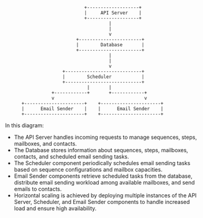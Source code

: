 ```
                             +-------------------+
                             |     API Server    |
                             +-------------------+
                                      |
                                      |
                                      v
                          +-----------------------+
                          |        Database       |
                          +-----------------------+
                                      |
                                      |
                                      v
                     +----------------------------+
                     |        Scheduler           |
                     +----------------------------+
                              |       |
                 +------------+       +------------+
                 v                                 v
      +----------------------+    +----------------------+
      |      Email Sender    |    |      Email Sender    |
      +----------------------+    +----------------------+
```

In this diagram:
- The API Server handles incoming requests to manage sequences, steps, mailboxes, and contacts.
- The Database stores information about sequences, steps, mailboxes, contacts, and scheduled email sending tasks.
- The Scheduler component periodically schedules email sending tasks based on sequence configurations and mailbox capacities.
- Email Sender components retrieve scheduled tasks from the database, distribute email sending workload among available mailboxes, and send emails to contacts.
- Horizontal scaling is achieved by deploying multiple instances of the API Server, Scheduler, and Email Sender components to handle increased load and ensure high availability.
